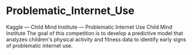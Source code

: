 # Problematic_Internet_Use
Kaggle — Child Mind Institute — Problematic Internet Use Child Mind Institute
The goal of this competition is to develop a predictive model that analyzes children's physical activity and fitness data to identify early signs of problematic internet use.
